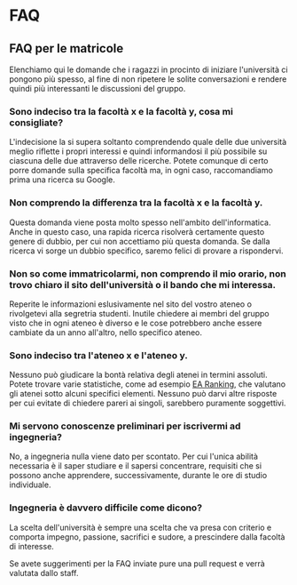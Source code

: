 # FAQ

## FAQ per le matricole
Elenchiamo qui le domande che i ragazzi in procinto di iniziare l'università ci pongono più spesso, al fine di non ripetere le solite conversazioni e rendere quindi più interessanti le discussioni del gruppo.

### Sono indeciso tra la facoltà x e la facoltà y, cosa mi consigliate?
L'indecisione la si supera soltanto comprendendo quale delle due università meglio riflette i propri interessi e quindi informandosi il più possibile su ciascuna delle due attraverso delle ricerche. Potete comunque di certo porre domande sulla specifica facoltà ma, in ogni caso, raccomandiamo prima una ricerca su Google. 

### Non comprendo la differenza tra la facoltà x e la facoltà y.
Questa domanda viene posta molto spesso nell'ambito dell'informatica. Anche in questo caso, una rapida ricerca risolverà certamente questo genere di dubbio, per cui non accettiamo più questa domanda. Se dalla ricerca vi sorge un dubbio specifico, saremo felici di provare a rispondervi.

### Non so come immatricolarmi, non comprendo il mio orario, non trovo chiaro il sito dell'università o il bando che mi interessa.
Reperite le informazioni eslusivamente nel sito del vostro ateneo o rivolgetevi alla segretria studenti. Inutile chiedere ai membri del gruppo visto che in ogni ateneo è diverso e le cose potrebbero anche essere cambiate da un anno all'altro, nello specifico ateneo.

### Sono indeciso tra l'ateneo x e l'ateneo y.
Nessuno può giudicare la bontà relativa degli atenei in termini assoluti. Potete trovare varie statistiche, come ad esempio [EA Ranking](https://educationaround.org/ranking-education-around-2019/), che valutano gli atenei sotto alcuni specifici elementi. Nessuno può darvi altre risposte per cui evitate di chiedere pareri ai singoli, sarebbero puramente soggettivi.

### Mi servono conoscenze preliminari per iscrivermi ad ingegneria?
No, a ingegneria nulla viene dato per scontato. Per cui l'unica abilità necessaria è il saper studiare e il sapersi concentrare, requisiti che si possono anche apprendere, successivamente, durante le ore di studio individuale.

### Ingegneria è davvero difficile come dicono?
La scelta dell'università è sempre una scelta che va presa con criterio e comporta impegno, passione, sacrifici e sudore, a prescindere dalla facoltà di interesse.


Se avete suggerimenti per la FAQ inviate pure una pull request e verrà valutata dallo staff.

